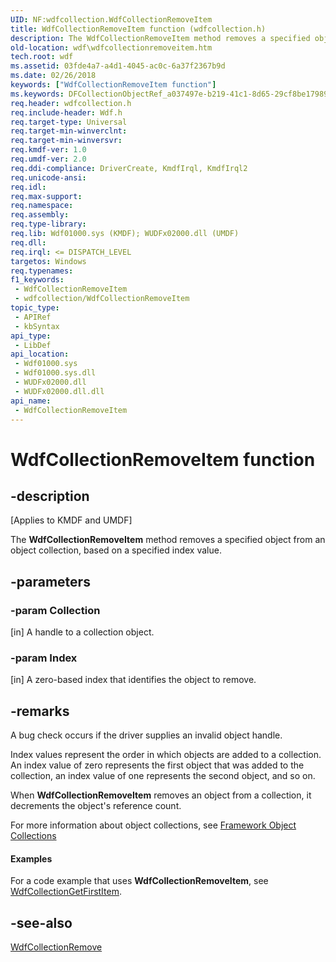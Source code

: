 ```yaml
---
UID: NF:wdfcollection.WdfCollectionRemoveItem
title: WdfCollectionRemoveItem function (wdfcollection.h)
description: The WdfCollectionRemoveItem method removes a specified object from an object collection, based on a specified index value.
old-location: wdf\wdfcollectionremoveitem.htm
tech.root: wdf
ms.assetid: 03fde4a7-a4d1-4045-ac0c-6a37f2367b9d
ms.date: 02/26/2018
keywords: ["WdfCollectionRemoveItem function"]
ms.keywords: DFCollectionObjectRef_a037497e-b219-41c1-8d65-29cf8be17989.xml, WdfCollectionRemoveItem, WdfCollectionRemoveItem method, kmdf.wdfcollectionremoveitem, wdf.wdfcollectionremoveitem, wdfcollection/WdfCollectionRemoveItem
req.header: wdfcollection.h
req.include-header: Wdf.h
req.target-type: Universal
req.target-min-winverclnt: 
req.target-min-winversvr: 
req.kmdf-ver: 1.0
req.umdf-ver: 2.0
req.ddi-compliance: DriverCreate, KmdfIrql, KmdfIrql2
req.unicode-ansi: 
req.idl: 
req.max-support: 
req.namespace: 
req.assembly: 
req.type-library: 
req.lib: Wdf01000.sys (KMDF); WUDFx02000.dll (UMDF)
req.dll: 
req.irql: <= DISPATCH_LEVEL
targetos: Windows
req.typenames: 
f1_keywords:
 - WdfCollectionRemoveItem
 - wdfcollection/WdfCollectionRemoveItem
topic_type:
 - APIRef
 - kbSyntax
api_type:
 - LibDef
api_location:
 - Wdf01000.sys
 - Wdf01000.sys.dll
 - WUDFx02000.dll
 - WUDFx02000.dll.dll
api_name:
 - WdfCollectionRemoveItem
---
```


# WdfCollectionRemoveItem function


## -description

<p class="CCE_Message">[Applies to KMDF and UMDF]</p>

The <b>WdfCollectionRemoveItem</b> method removes a specified object from an object collection, based on a specified index value.

## -parameters

### -param Collection 

[in]
A handle to a collection object.

### -param Index 

[in]
A zero-based index that identifies the object to remove.

## -remarks

A bug check occurs if the driver supplies an invalid object handle.




Index values represent the order in which objects are added to a collection. An index value of zero represents the first object that was added to the collection, an index value of one represents the second object, and so on. 

When <b>WdfCollectionRemoveItem</b> removes an object from a collection, it decrements the object's reference count. 

For more information about object collections, see <a href="https://docs.microsoft.com/windows-hardware/drivers/wdf/framework-object-collections">Framework Object Collections</a>



#### Examples

For a code example that uses <b>WdfCollectionRemoveItem</b>, see <a href="https://docs.microsoft.com/windows-hardware/drivers/ddi/wdfcollection/nf-wdfcollection-wdfcollectiongetfirstitem">WdfCollectionGetFirstItem</a>.

<div class="code"></div>

## -see-also

<a href="https://docs.microsoft.com/windows-hardware/drivers/ddi/wdfcollection/nf-wdfcollection-wdfcollectionremove">WdfCollectionRemove</a>

